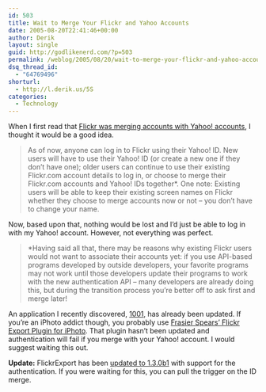 ```yaml
---
id: 503
title: Wait to Merge Your Flickr and Yahoo Accounts
date: 2005-08-20T22:41:46+00:00
author: Derik
layout: single
guid: http://godlikenerd.com/?p=503
permalink: /weblog/2005/08/20/wait-to-merge-your-flickr-and-yahoo-accounts/
dsq_thread_id:
  - "64769496"
shorturl:
  - http://l.derik.us/5S
categories:
  - Technology
---
```

When I first read that [Flickr was merging accounts with Yahoo! accounts](http://blog.flickr.com/flickrblog/2005/08/one_less_passwo.html), I thought it would be a good idea.

> As of now, anyone can log in to Flickr using their Yahoo! ID. New users will have to use their Yahoo! ID (or create a new one if they don&#8217;t have one); older users can continue to use their existing Flickr.com account details to log in, or choose to merge their Flickr.com accounts and Yahoo! IDs together*. One note: Existing users will be able to keep their existing screen names on Flickr whether they choose to merge accounts now or not &#8211; you don&#8217;t have to change your name.

Now, based upon that, nothing would be lost and I&#8217;d just be able to log in with my Yahoo! account. However, not everything was perfect.

> *Having said all that, there may be reasons why existing Flickr users would not want to associate their accounts yet: if you use API-based programs developed by outside developers, your favorite programs may not work until those developers update their programs to work with the new authentication API &#8211; many developers are already doing this, but during the transition process you&#8217;re better off to ask first and merge later!

An application I recently discovered, [1001](http://1001.kung-foo.tv/), has already been updated. If you&#8217;re an iPhoto addict though, you probably use [Frasier Spears&#8217; Flickr Export Plugin for iPhoto](http://speirs.org/flickrexport/). That plugin hasn&#8217;t been updated and authentication will fail if you merge with your Yahoo! account. I would suggest waiting this out.

**Update:** FlickrExport has been [updated to 1.3.0b1](http://www.connectedflow.com/blog/?p=9) with support for the authentication. If you were waiting for this, you can pull the trigger on the ID merge.